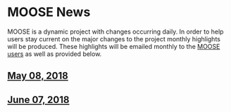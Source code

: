 # MOOSE News

MOOSE is a dynamic project with changes occurring daily. In order to help users stay current on the
major changes to the project monthly highlights will be produced. These highlights will be emailed
monthly to the [MOOSE users](contact_us.md) as well as provided below.

## [May 08, 2018](2018_05_08.md)

## [June 07, 2018](2018_06_07.md)
